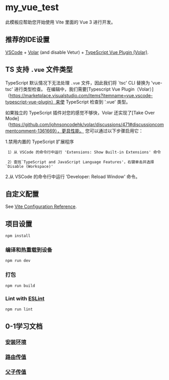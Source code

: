 # my_vue_test

此模板应帮助您开始使用 Vite 里面的 Vue 3 进行开发。

## 推荐的IDE设置

[VSCode](https://code.visualstudio.com/) + [Volar](https://marketplace.visualstudio.com/items?itemName=Vue.volar) (and disable Vetur) + [TypeScript Vue Plugin (Volar)](https://marketplace.visualstudio.com/items?itemName=Vue.vscode-typescript-vue-plugin).

## TS 支持 `.vue` 文件类型

TypeScript 默认情况下无法处理 `.vue` 文件，因此我们将 `tsc' CLI 替换为 'vue-tsc' 进行类型检查。 在编辑中，我们需要[Typescript Vue Plugin（Volar）]（https://marketplace.visualstudio.com/items?itemname=vue.vscode-typescript-vue-plugin）来使 TypeScript 检查到 '.vue' 类型。 

 如果独立的 TypeScript 插件对您的感觉不够快，Volar 还实现了[Take Over Mode]（https://github.com/johnsoncodehk/volar/discussions/471#discussioncommentcomment-1361669），更具性能。 您可以通过以下步骤启用它： 

 1.禁用内置的 TypeScript 扩展程序 
     
     1）从 VSCode 的命令行中运行 'Extensions: Show Built-in Extensions' 命令 
     
     2）查找`TypeScript and JavaScript Language Features'，右键单击并选择`Disable (Workspace)'
      
 2.从 VSCode 的命令行中运行 'Developer: Reload Window' 命令。

## 自定义配置

See [Vite Configuration Reference](https://vitejs.dev/config/).

## 项目设置

```sh
npm install
```

### 编译和热重载到设备

```sh
npm run dev
```

### 打包

```sh
npm run build
```

### Lint with [ESLint](https://eslint.org/)

```sh
npm run lint
```

## 0-1学习文档

### [安装环境](./readme/%E5%AE%89%E8%A3%85%E7%8E%AF%E5%A2%83.md)
### [路由传值](./readme/%E8%B7%AF%E7%94%B1%E4%BC%A0%E5%80%BC.md)
### [父子传值](./readme/%E7%88%B6%E5%AD%90%E4%BC%A0%E5%80%BC.md)
